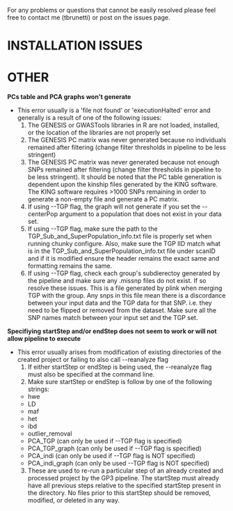 For any problems or questions that cannot be easily resolved please feel free to contact me (tbrunetti) or post on the issues page.

# INSTALLATION ISSUES



# OTHER
__PCs table and PCA graphs won't generate__
  * This error usually is a 'file not found' or 'executionHalted' error and generally is a result of one of the following issues:  
	1.  The GENESIS or GWASTools libraries in R are not loaded, installed, or the location of the libraries are not properly set
	2.  The GENESIS PC matrix was never generated because no individuals remained after filtering (change filter thresholds in pipeline to be less stringent)
	3.  The GENESIS PC matrix was never generated because not enough SNPs remained after filtering (change filter thresholds in pipeline to be less stringent).  It should be noted that the PC table generation is dependent upon the kinship files generated by the KING software.  The KING software requires >1000 SNPs remaining in order to generate a non-empty file and generate a PC matrix.
	4.  If using --TGP flag, the graph will not generate if you set the --centerPop argument to a population that does not exist in your data set.
	5.  If using --TGP flag, make sure the path to the TGP_Sub_and_SuperPopulation_info.txt file is properly set when running chunky configure.  Also, make sure the TGP IID match what is in the TGP_Sub_and_SuperPopulation_info.txt file under scanID and if it is modified ensure the header remains the exact same and formatting remains the same.
	6.  If using --TGP flag, check each group's subdierectoy generated by the pipeline and make sure any .missnp files do not exist.  If so resolve these issues.  This is a file generated by plink when merging TGP with the group.  Any snps in this file mean there is a discordance between your input data and the TGP data for that SNP.  i.e. they need to be flipped or removed from the dataset.  Make sure all the SNP names match between your input set and the TGP set.

__Specifiying startStep and/or endStep does not seem to work or will not allow pipeline to execute__
  * This error usually arises from modification of existing directories of the created project or failing to also call --reanalyze flag
	1.  If either startStep or endStep is being used, the --reanalyze flag must also be specified at the command line.
	2.  Make sure startStep or endStep is follow by one of the following strings:  
    * hwe
    * LD
    * maf
    * het
    * ibd
    * outlier_removal
    * PCA_TGP (can only be used if --TGP flag is specified)
    * PCA_TGP_graph (can only be used if --TGP flag is specified)
    * PCA_indi (can only be used if --TGP flag is NOT specified)
    * PCA_indi_graph (can only be used --TGP flag is NOT specified)  
	3.  These are used to re-run a particular step of an already created and processed project by the GP3 pipeline.  The startStep must already have all previous steps relative to the specified startStep present in the directory.  No files prior to this startStep should be removed, modified, or deleted in any way.
